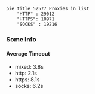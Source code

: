 
```mermaid
pie title 52577 Proxies in list
    "HTTP" : 29012
    "HTTPS": 10971
    "SOCKS" : 19216
```

### Some Info
#### Average Timeout

- mixed: 3.8s
- http: 2.1s
- https: 8.1s
- socks: 6.2s